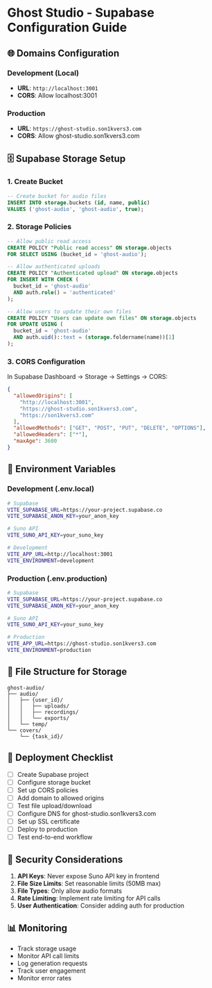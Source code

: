 # Ghost Studio - Supabase Configuration Guide

## 🌐 Domains Configuration

### Development (Local)
- **URL**: `http://localhost:3001`
- **CORS**: Allow localhost:3001

### Production
- **URL**: `https://ghost-studio.son1kvers3.com`
- **CORS**: Allow ghost-studio.son1kvers3.com

## 🗄️ Supabase Storage Setup

### 1. Create Bucket
```sql
-- Create bucket for audio files
INSERT INTO storage.buckets (id, name, public)
VALUES ('ghost-audio', 'ghost-audio', true);
```

### 2. Storage Policies
```sql
-- Allow public read access
CREATE POLICY "Public read access" ON storage.objects
FOR SELECT USING (bucket_id = 'ghost-audio');

-- Allow authenticated uploads
CREATE POLICY "Authenticated upload" ON storage.objects
FOR INSERT WITH CHECK (
  bucket_id = 'ghost-audio' 
  AND auth.role() = 'authenticated'
);

-- Allow users to update their own files
CREATE POLICY "Users can update own files" ON storage.objects
FOR UPDATE USING (
  bucket_id = 'ghost-audio' 
  AND auth.uid()::text = (storage.foldername(name))[1]
);
```

### 3. CORS Configuration
In Supabase Dashboard → Storage → Settings → CORS:

```json
{
  "allowedOrigins": [
    "http://localhost:3001",
    "https://ghost-studio.son1kvers3.com",
    "https://son1kvers3.com"
  ],
  "allowedMethods": ["GET", "POST", "PUT", "DELETE", "OPTIONS"],
  "allowedHeaders": ["*"],
  "maxAge": 3600
}
```

## 🔑 Environment Variables

### Development (.env.local)
```bash
# Supabase
VITE_SUPABASE_URL=https://your-project.supabase.co
VITE_SUPABASE_ANON_KEY=your_anon_key

# Suno API
VITE_SUNO_API_KEY=your_suno_key

# Development
VITE_APP_URL=http://localhost:3001
VITE_ENVIRONMENT=development
```

### Production (.env.production)
```bash
# Supabase
VITE_SUPABASE_URL=https://your-project.supabase.co
VITE_SUPABASE_ANON_KEY=your_anon_key

# Suno API
VITE_SUNO_API_KEY=your_suno_key

# Production
VITE_APP_URL=https://ghost-studio.son1kvers3.com
VITE_ENVIRONMENT=production
```

## 📁 File Structure for Storage

```
ghost-audio/
├── audio/
│   ├── {user_id}/
│   │   ├── uploads/
│   │   ├── recordings/
│   │   └── exports/
│   └── temp/
└── covers/
    └── {task_id}/
```

## 🚀 Deployment Checklist

- [ ] Create Supabase project
- [ ] Configure storage bucket
- [ ] Set up CORS policies
- [ ] Add domain to allowed origins
- [ ] Test file upload/download
- [ ] Configure DNS for ghost-studio.son1kvers3.com
- [ ] Set up SSL certificate
- [ ] Deploy to production
- [ ] Test end-to-end workflow

## 🔐 Security Considerations

1. **API Keys**: Never expose Suno API key in frontend
2. **File Size Limits**: Set reasonable limits (50MB max)
3. **File Types**: Only allow audio formats
4. **Rate Limiting**: Implement rate limiting for API calls
5. **User Authentication**: Consider adding auth for production

## 📊 Monitoring

- Track storage usage
- Monitor API call limits
- Log generation requests
- Track user engagement
- Monitor error rates
